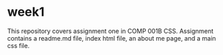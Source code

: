 # week1
This repository covers assignment one in COMP 001B CSS. Assignment contains a readme.md file, index html file,
an about me page, and a main css file.

